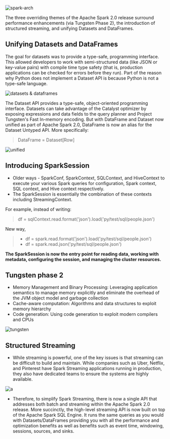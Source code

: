 ![spark-arch](https://www.safaribooksonline.com/library/view/learning-pyspark/9781786463708/graphics/B05793_01_05.jpg)

The three overriding themes of the Apache Spark 2.0 release surround performance enhancements (via Tungsten Phase 2), the introduction of structured streaming, and unifying Datasets and DataFrames.

## Unifying Datasets and DataFrames
The goal for datasets was to provide a type-safe, programming interface. This allowed developers to work with semi-structured data (like JSON or key-value pairs) with compile time type safety (that is, production applications can be checked for errors before they run). Part of the reason why Python does not implement a Dataset API is because Python is not a type-safe language.

![datasets & dataframes](https://www.safaribooksonline.com/library/view/learning-pyspark/9781786463708/graphics/B05793_01_06.jpg)


The Dataset API provides a type-safe, object-oriented programming interface. Datasets can take advantage of the Catalyst optimizer by exposing expressions and data fields to the query planner and Project Tungsten's Fast In-memory encoding. But with DataFrame and Dataset now unified as part of Apache Spark 2.0, DataFrame is now an alias for the Dataset Untyped API. More specifically:

> DataFrame = Dataset[Row]

![unified](https://www.safaribooksonline.com/library/view/learning-pyspark/9781786463708/graphics/B05793_01_07.jpg)

## Introducing SparkSession
* Older ways - SparkConf, SparkContext, SQLContext, and HiveContext to execute your various Spark queries for configuration, Spark context, SQL context, and Hive context respectively.
* The SparkSession is essentially the combination of these contexts including StreamingContext.

For example, instead of writing:

>   df = sqlContext.read.format('json').load('py/test/sql/people.json')

New way,
 
>  * df = spark.read.format('json').load('py/test/sql/people.json')
>  * df = spark.read.json('py/test/sql/people.json')

**The SparkSession is now the entry point for reading data, working with metadata, configuring the session, and managing the cluster resources.**

## Tungsten phase 2
* Memory Management and Binary Processing: Leveraging application semantics to manage memory explicitly and eliminate the overhead of the JVM object model and garbage collection
* Cache-aware computation: Algorithms and data structures to exploit memory hierarchy
* Code generation: Using code generation to exploit modern compilers and CPUs

![tungsten](https://www.safaribooksonline.com/library/view/learning-pyspark/9781786463708/graphics/B05793_01_08.jpg)

## Structured Streaming
* While streaming is powerful, one of the key issues is that streaming can be difficult to build and maintain. While companies such as Uber, Netflix, and Pinterest have Spark Streaming applications running in production, they also have dedicated teams to ensure the systems are highly available.

![a](https://www.safaribooksonline.com/library/view/learning-pyspark/9781786463708/graphics/B05793_01_09.jpg)

* Therefore, to simplify Spark Streaming, there is now a single API that addresses both batch and streaming within the Apache Spark 2.0 release. More succinctly, the high-level streaming API is now built on top of the Apache Spark SQL Engine. It runs the same queries as you would with Datasets/DataFrames providing you with all the performance and optimization benefits as well as benefits such as event time, windowing, sessions, sources, and sinks.